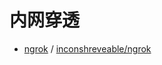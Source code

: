 # 内网穿透

- [ngrok](https://ngrok.com/) / [inconshreveable/ngrok](https://github.com/inconshreveable/ngrok)
